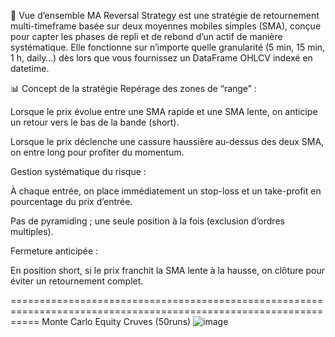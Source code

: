 🎯 Vue d’ensemble
MA Reversal Strategy est une stratégie de retournement multi-timeframe basée sur deux moyennes mobiles simples (SMA), conçue pour capter les phases de repli et de rebond d’un actif de manière systématique. Elle fonctionne sur n’importe quelle granularité (5 min, 15 min, 1 h, daily…) dès lors que vous fournissez un DataFrame OHLCV indexé en datetime.

📊 Concept de la stratégie
Repérage des zones de “range” :

Lorsque le prix évolue entre une SMA rapide et une SMA lente, on anticipe un retour vers le bas de la bande (short).

Lorsque le prix déclenche une cassure haussière au-dessus des deux SMA, on entre long pour profiter du momentum.

Gestion systématique du risque :

À chaque entrée, on place immédiatement un stop-loss et un take-profit en pourcentage du prix d’entrée.

Pas de pyramiding ; une seule position à la fois (exclusion d’ordres multiples).

Fermeture anticipée :

En position short, si le prix franchit la SMA lente à la hausse, on clôture pour éviter un retournement complet.


=================================================================================================================
Monte Carlo Equity Cruves (50runs)
![image](https://github.com/user-attachments/assets/fc6413f4-6463-438a-8f00-5573d4aa5733)
